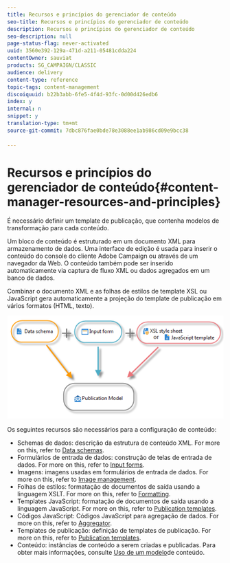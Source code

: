 ```yaml
---
title: Recursos e princípios do gerenciador de conteúdo
seo-title: Recursos e princípios do gerenciador de conteúdo
description: Recursos e princípios do gerenciador de conteúdo
seo-description: null
page-status-flag: never-activated
uuid: 3560e392-129a-471d-a211-05481cdda224
contentOwner: sauviat
products: SG_CAMPAIGN/CLASSIC
audience: delivery
content-type: reference
topic-tags: content-management
discoiquuid: b22b3abb-6fe5-4f4d-93fc-0d00d426edb6
index: y
internal: n
snippet: y
translation-type: tm+mt
source-git-commit: 7dbc876fae0bde78e3088ee1ab986cd09e9bcc38

---
```



# Recursos e princípios do gerenciador de conteúdo{#content-manager-resources-and-principles}

É necessário definir um template de publicação, que contenha modelos de transformação para cada conteúdo.

Um bloco de conteúdo é estruturado em um documento XML para armazenamento de dados. Uma interface de edição é usada para inserir o conteúdo do console do cliente Adobe Campaign ou através de um navegador da Web. O conteúdo também pode ser inserido automaticamente via captura de fluxo XML ou dados agregados em um banco de dados.

Combinar o documento XML e as folhas de estilos de template XSL ou JavaScript gera automaticamente a projeção do template de publicação em vários formatos (HTML, texto).

![](assets/d_ncs_content_process.png)

Os seguintes recursos são necessários para a configuração de conteúdo:

* Schemas de dados: descrição da estrutura de conteúdo XML. For more on this, refer to [Data schemas](../../delivery/using/data-schemas.md).
* Formulários de entrada de dados: construção de telas de entrada de dados. For more on this, refer to [Input forms](../../delivery/using/input-forms.md).
* Imagens: imagens usadas em formulários de entrada de dados. For more on this, refer to [Image management](../../delivery/using/formatting.md#image-management).
* Folhas de estilos: formatação de documentos de saída usando a linguagem XSLT. For more on this, refer to [Formatting](../../delivery/using/formatting.md).
* Templates JavaScript: formatação de documentos de saída usando a linguagem JavaScript. For more on this, refer to [Publication templates](../../delivery/using/publication-templates.md).
* Códigos JavaScript: Códigos JavaScript para agregação de dados. For more on this, refer to [Aggregator](../../delivery/using/publication-templates.md#aggregator).
* Templates de publicação: definição de templates de publicação. For more on this, refer to [Publication templates](../../delivery/using/publication-templates.md).
* Conteúdo: instâncias de conteúdo a serem criadas e publicadas. Para obter mais informações, consulte [Uso de um modelo](../../delivery/using/using-a-content-template.md)de conteúdo.
